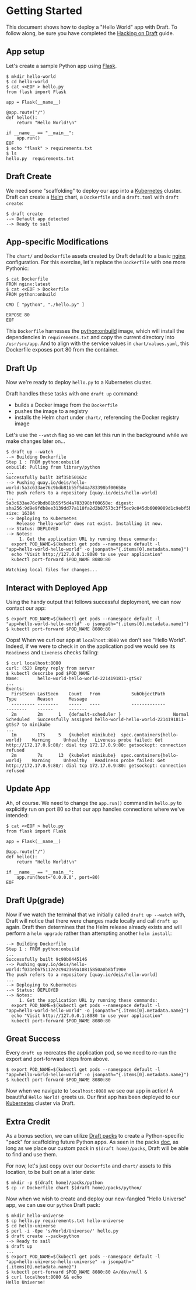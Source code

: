 # Getting Started

This document shows how to deploy a "Hello World" app with Draft. To follow along, be sure you
have completed the [Hacking on Draft](contributing/hacking.md) guide.

## App setup

Let's create a sample Python app using [Flask](http://flask.pocoo.org/).

```shell
$ mkdir hello-world
$ cd hello-world
$ cat <<EOF > hello.py
from flask import Flask

app = Flask(__name__)

@app.route("/")
def hello():
    return "Hello World!\n"

if __name__ == "__main__":
    app.run()
EOF
$ echo "flask" > requirements.txt
$ ls
hello.py  requirements.txt
```

## Draft Create

We need some "scaffolding" to deploy our app into a [Kubernetes][] cluster. Draft can create a
[Helm][] chart, a `Dockerfile` and a `draft.toml` with `draft create`:

```shell
$ draft create
--> Default app detected
--> Ready to sail
```

## App-specific Modifications

The `chart/` and `Dockerfile` assets created by Draft default to a basic [nginx][]
configuration. For this exercise, let's replace the `Dockerfile` with one more Pythonic:

```shell
$ cat Dockerfile
FROM nginx:latest
$ cat <<EOF > Dockerfile
FROM python:onbuild

CMD [ "python", "./hello.py" ]

EXPOSE 80
EOF
```

This `Dockerfile` harnesses the [python:onbuild](https://hub.docker.com/_/python/) image, which
will install the dependencies in `requirements.txt` and copy the current directory
into `/usr/src/app`. And to align with the service values in `chart/values.yaml`, this Dockerfile
exposes port 80 from the container.

## Draft Up

Now we're ready to deploy `hello.py` to a Kubernetes cluster.

Draft handles these tasks with one `draft up` command:

- builds a Docker image from the `Dockerfile`
- pushes the image to a registry
- installs the Helm chart under `chart/`, referencing the Docker registry image


Let's use the `--watch` flag so we can let this run in the background while we make changes later on...

```shell
$ draft up --watch
--> Building Dockerfile
Step 1 : FROM python:onbuild
onbuild: Pulling from library/python
...
Successfully built 38f35b50162c
--> Pushing quay.io/deis/hello-world:5a3c633ae76c9bdb81b55f5d4a783398bf00658e
The push refers to a repository [quay.io/deis/hello-world]
...
5a3c633ae76c9bdb81b55f5d4a783398bf00658e: digest: sha256:9d9e9fdb8ee3139dd77a110fa2d2b87573c3ff5ec9c045db6009009d1c9ebf5b size: 16384
--> Deploying to Kubernetes
    Release "hello-world" does not exist. Installing it now.
--> Status: DEPLOYED
--> Notes:
     1. Get the application URL by running these commands:
  export POD_NAME=$(kubectl get pods --namespace default -l "app=hello-world-hello-world" -o jsonpath="{.items[0].metadata.name}")
  echo "Visit http://127.0.0.1:8080 to use your application"
  kubectl port-forward $POD_NAME 8080:80

Watching local files for changes...
```

## Interact with Deployed App

Using the handy output that follows successful deployment, we can now contact our app:

```shell
$ export POD_NAME=$(kubectl get pods --namespace default -l "app=hello-world-hello-world" -o jsonpath="{.items[0].metadata.name}")
$ kubectl port-forward $POD_NAME 8080:80
```

Oops! When we curl our app at `localhost:8080` we don't see "Hello World".  Indeed, if we were to check in on the application pod we would see its `Readiness` and `Liveness` checks failing:

```shell
$ curl localhost:8080
curl: (52) Empty reply from server
$ kubectl describe pod $POD_NAME
Name:		hello-world-hello-world-2214191811-gt5s7
...
Events:
  FirstSeen	LastSeen	Count	From			SubObjectPath			Type		Reason		Message
  ---------	--------	-----	----			-------------			--------	------		-------
  2m		2m		1	{default-scheduler }					Normal		Scheduled	Successfully assigned hello-world-hello-world-2214191811-gt5s7 to minikube
...
  1m		17s		5	{kubelet minikube}	spec.containers{hello-world}	Warning		Unhealthy	Liveness probe failed: Get http://172.17.0.9:80/: dial tcp 172.17.0.9:80: getsockopt: connection refused
  2m		7s		13	{kubelet minikube}	spec.containers{hello-world}	Warning		Unhealthy	Readiness probe failed: Get http://172.17.0.9:80/: dial tcp 172.17.0.9:80: getsockopt: connection refused
```

## Update App

Ah, of course.  We need to change the `app.run()` command in `hello.py` to explicitly run on port 80 so that our app handles connections where we've intended:

```shell
$ cat <<EOF > hello.py
from flask import Flask

app = Flask(__name__)

@app.route("/")
def hello():
    return "Hello World!\n"

if __name__ == "__main__":
    app.run(host='0.0.0.0', port=80)
EOF
```

## Draft Up(grade)

Now if we watch the terminal that we initially called `draft up --watch` with, Draft will notice that there were changes made locally and call `draft up` again. Draft then determines that the Helm release already exists and will perform a `helm upgrade` rather than attempting another `helm install`:

```shell
--> Building Dockerfile
Step 1 : FROM python:onbuild
...
Successfully built 9c90b0445146
--> Pushing quay.io/deis/hello-world:f031eb675112e2c942369a10815850a0b8bf190e
The push refers to a repository [quay.io/deis/hello-world]
...
--> Deploying to Kubernetes
--> Status: DEPLOYED
--> Notes:
     1. Get the application URL by running these commands:
  export POD_NAME=$(kubectl get pods --namespace default -l "app=hello-world-hello-world" -o jsonpath="{.items[0].metadata.name}")
  echo "Visit http://127.0.0.1:8080 to use your application"
  kubectl port-forward $POD_NAME 8080:80
```

## Great Success

Every `draft up` recreates the application pod, so we need to re-run the export and port-forward
steps from above.

```shell
$ export POD_NAME=$(kubectl get pods --namespace default -l "app=hello-world-hello-world" -o jsonpath="{.items[0].metadata.name}")
$ kubectl port-forward $POD_NAME 8080:80
```

Now when we navigate to `localhost:8080` we see our app in action!  A beautiful `Hello World!` greets us.  Our first app has been deployed to our [Kubernetes][] cluster via Draft.

## Extra Credit

As a bonus section, we can utilize [Draft packs](packs.md) to create a Python-specific "pack" for scaffolding future Python apps.  As seen in the packs [doc](packs.md), as long as we place our custom pack in `$(draft home)/packs`, Draft will be able to find and use them.

For now, let's just copy over our `Dockerfile` and `chart/` assets to this location, to be built on at a later date:

```shell
$ mkdir -p $(draft home)/packs/python
$ cp -r Dockerfile chart $(draft home)/packs/python/
```

Now when we wish to create and deploy our new-fangled "Hello Universe" app, we can use our `python` Draft pack:

```shell
$ mkdir hello-universe
$ cp hello.py requirements.txt hello-universe
$ cd hello-universe
$ perl -i -0pe 's/World/Universe/' hello.py
$ draft create --pack=python
--> Ready to sail
$ draft up
...
$ export POD_NAME=$(kubectl get pods --namespace default -l "app=hello-universe-hello-universe" -o jsonpath="{.items[0].metadata.name}")
$ kubectl port-forward $POD_NAME 8080:80 &>/dev/null &
$ curl localhost:8080 && echo
Hello Universe!
```

[Helm]: https://github.com/kubernetes/helm
[nginx]: https://nginx.org/en/
[Kubernetes]: https://kubernetes.io/
